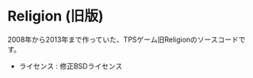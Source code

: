 Religion (旧版)
============

2008年から2013年まで作っていた、TPSゲーム旧Religionのソースコードです。  


 * ライセンス : 修正BSDライセンス
